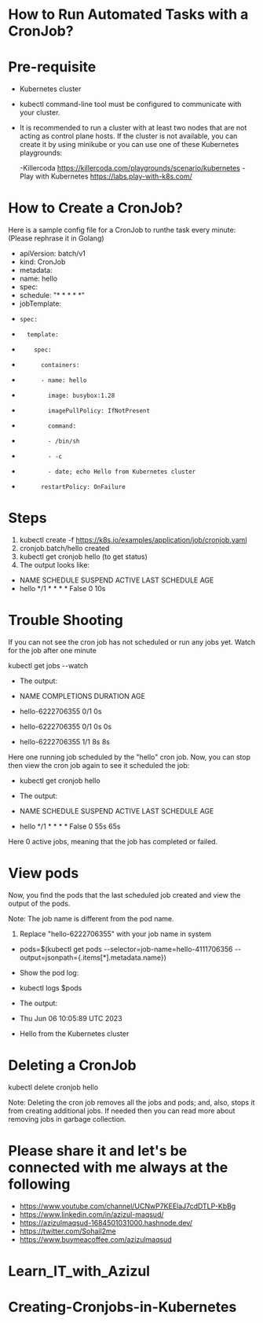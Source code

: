 # How to Run Automated Tasks with a CronJob?

# Pre-requisite
- Kubernetes cluster
- kubectl command-line tool must be configured to communicate with your cluster. 
- It is recommended to run a cluster with at least two nodes that are not acting as control plane hosts. If the cluster is not available, you can create it by using minikube or you can use one of these Kubernetes playgrounds:

  -Killercoda https://killercoda.com/playgrounds/scenario/kubernetes
  -Play with Kubernetes https://labs.play-with-k8s.com/ 

# How to Create a CronJob?
  Here is a sample config file for a CronJob to runthe  task every minute: (Please rephrase it in Golang)

  -   apiVersion: batch/v1
  -   kind: CronJob
  -   metadata:
  -    name: hello
  -   spec:
  -    schedule: "* * * * *"
  -    jobTemplate:
  -     spec:
  -       template:
  -         spec:
  -           containers:
  -           - name: hello
  -             image: busybox:1.28
  -             imagePullPolicy: IfNotPresent
  -             command:
  -             - /bin/sh
  -             - -c
  -             - date; echo Hello from Kubernetes cluster
  -           restartPolicy: OnFailure

# Steps 

1. kubectl create -f https://k8s.io/examples/application/job/cronjob.yaml
2. cronjob.batch/hello created
3. kubectl get cronjob hello   (to get status)
4. The output looks like:

  - NAME        SCHEDULE        SUSPEND      ACTIVE      LAST      SCHEDULE      AGE
  - hello   */1 * * * *   False     0        <none>          10s

# Trouble Shooting
  If you can not see the cron job has not scheduled or run any jobs yet. Watch for the job after one minute

  kubectl get jobs --watch
  - The output:

  - NAME               COMPLETIONS   DURATION   AGE
  - hello-6222706355   0/1                      0s
  - hello-6222706355   0/1           0s         0s
  - hello-6222706355   1/1           8s         8s

Here one running job scheduled by the "hello" cron job. Now, you can stop then view the cron job again to see it scheduled the job:

  - kubectl get cronjob hello
  - The output:

  - NAME    SCHEDULE      SUSPEND   ACTIVE   LAST SCHEDULE   AGE
  - hello   */1 * * * *   False     0        55s             65s

Here 0 active jobs, meaning that the job has completed or failed.

# View pods
Now, you find the pods that the last scheduled job created and view the output of the pods.

Note: The job name is different from the pod name.
1. Replace "hello-6222706355" with your job name in system

  - pods=$(kubectl get pods --selector=job-name=hello-4111706356 --output=jsonpath={.items[*].metadata.name})
  - Show the pod log:
  - kubectl logs $pods
  
  - The output:

  - Thu Jun 06 10:05:89 UTC 2023
  - Hello from the Kubernetes cluster
  
# Deleting a CronJob
  kubectl delete cronjob hello

Note: Deleting the cron job removes all the jobs and pods; and, also, stops it from creating additional jobs. If needed then you can read more about removing jobs in garbage collection.

# Please share it and let's be connected with me always at the following
 
- https://www.youtube.com/channel/UCNwP7KEElaJ7cdDTLP-KbBg
- https://www.linkedin.com/in/azizul-maqsud/
- https://azizulmaqsud-1684501031000.hashnode.dev/
- https://twitter.com/Sohail2me
- https://www.buymeacoffee.com/azizulmaqsud


# Learn_IT_with_Azizul
# Creating-Cronjobs-in-Kubernetes
